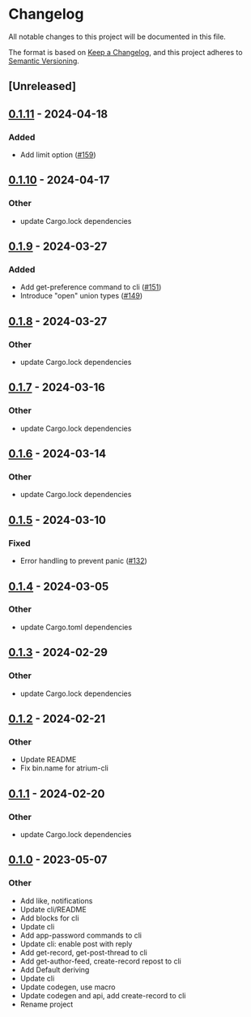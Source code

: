 # Changelog
All notable changes to this project will be documented in this file.

The format is based on [Keep a Changelog](https://keepachangelog.com/en/1.0.0/),
and this project adheres to [Semantic Versioning](https://semver.org/spec/v2.0.0.html).

## [Unreleased]

## [0.1.11](https://github.com/sugyan/atrium/compare/atrium-cli-v0.1.10...atrium-cli-v0.1.11) - 2024-04-18

### Added
- Add limit option ([#159](https://github.com/sugyan/atrium/pull/159))

## [0.1.10](https://github.com/sugyan/atrium/compare/atrium-cli-v0.1.9...atrium-cli-v0.1.10) - 2024-04-17

### Other
- update Cargo.lock dependencies

## [0.1.9](https://github.com/sugyan/atrium/compare/atrium-cli-v0.1.8...atrium-cli-v0.1.9) - 2024-03-27

### Added
- Add get-preference command to cli ([#151](https://github.com/sugyan/atrium/pull/151))
- Introduce "open" union types ([#149](https://github.com/sugyan/atrium/pull/149))

## [0.1.8](https://github.com/sugyan/atrium/compare/atrium-cli-v0.1.7...atrium-cli-v0.1.8) - 2024-03-27

### Other
- update Cargo.lock dependencies

## [0.1.7](https://github.com/sugyan/atrium/compare/atrium-cli-v0.1.6...atrium-cli-v0.1.7) - 2024-03-16

### Other
- update Cargo.lock dependencies

## [0.1.6](https://github.com/sugyan/atrium/compare/atrium-cli-v0.1.5...atrium-cli-v0.1.6) - 2024-03-14

### Other
- update Cargo.lock dependencies

## [0.1.5](https://github.com/sugyan/atrium/compare/atrium-cli-v0.1.4...atrium-cli-v0.1.5) - 2024-03-10

### Fixed
- Error handling to prevent panic ([#132](https://github.com/sugyan/atrium/pull/132))

## [0.1.4](https://github.com/sugyan/atrium/compare/atrium-cli-v0.1.3...atrium-cli-v0.1.4) - 2024-03-05

### Other
- update Cargo.toml dependencies

## [0.1.3](https://github.com/sugyan/atrium/compare/atrium-cli-v0.1.2...atrium-cli-v0.1.3) - 2024-02-29

### Other
- update Cargo.lock dependencies

## [0.1.2](https://github.com/sugyan/atrium/compare/atrium-cli-v0.1.1...atrium-cli-v0.1.2) - 2024-02-21

### Other
- Update README
- Fix bin.name for atrium-cli

## [0.1.1](https://github.com/sugyan/atrium/compare/atrium-cli-v0.1.0...atrium-cli-v0.1.1) - 2024-02-20

### Other
- update Cargo.lock dependencies

## [0.1.0](https://github.com/sugyan/atrium/releases/tag/atrium-cli-v0.1.0) - 2023-05-07

### Other
- Add like, notifications
- Update cli/README
- Add blocks for cli
- Update cli
- Add app-password commands to cli
- Update cli: enable post with reply
- Add get-record, get-post-thread to cli
- Add get-author-feed, create-record repost to cli
- Add Default deriving
- Update cli
- Update codegen, use macro
- Update codegen and api, add create-record to cli
- Rename project
